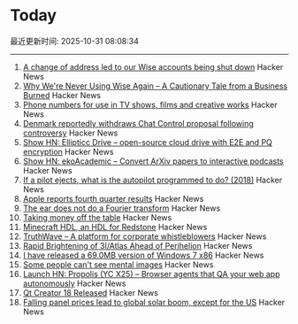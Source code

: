 # Today

最近更新时间: 2025-10-31 08:08:34

--- 
1. [A change of address led to our Wise accounts being shut down](https://shaun.nz/why-were-never-using-wise-again-a-cautionary-tale-from-a-business-burned/) Hacker News
2. [Why We're Never Using Wise Again – A Cautionary Tale from a Business Burned](https://shaun.nz/why-were-never-using-wise-again-a-cautionary-tale-from-a-business-burned/) Hacker News
3. [Phone numbers for use in TV shows, films and creative works](https://www.acma.gov.au/phone-numbers-use-tv-shows-films-and-creative-works) Hacker News
4. [Denmark reportedly withdraws Chat Control proposal following controversy](https://therecord.media/demark-reportedly-withdraws-chat-control-proposal) Hacker News
5. [Show HN: Ellipticc Drive – open-source cloud drive with E2E and PQ encryption](https://ellipticc.com) Hacker News
6. [Show HN: ekoAcademic – Convert ArXiv papers to interactive podcasts](https://www.wadamczyk.io/projects/ekoacademic/index.html) Hacker News
7. [If a pilot ejects, what is the autopilot programmed to do? (2018)](https://aviation.stackexchange.com/questions/52862/if-a-pilot-ejects-what-is-the-autopilot-programmed-to-do) Hacker News
8. [Apple reports fourth quarter results](https://www.apple.com/newsroom/2025/10/apple-reports-fourth-quarter-results/) Hacker News
9. [The ear does not do a Fourier transform](https://www.dissonances.blog/p/the-ear-does-not-do-a-fourier-transform) Hacker News
10. [Taking money off the table](https://zachholman.com/posts/money-off-the-table) Hacker News
11. [Minecraft HDL, an HDL for Redstone](https://github.com/itsfrank/MinecraftHDL) Hacker News
12. [TruthWave – A platform for corporate whistleblowers](https://www.truthwave.com) Hacker News
13. [Rapid Brightening of 3I/Atlas Ahead of Perihelion](https://arxiv.org/abs/2510.25035) Hacker News
14. [I have released a 69.0MB version of Windows 7 x86](https://twitter.com/XenoPanther/status/1983477707968291075) Hacker News
15. [Some people can't see mental images](https://www.newyorker.com/magazine/2025/11/03/some-people-cant-see-mental-images-the-consequences-are-profound) Hacker News
16. [Launch HN: Propolis (YC X25) – Browser agents that QA your web app autonomously](https://app.propolis.tech/#/launch) Hacker News
17. [Qt Creator 18 Released](https://www.qt.io/blog/qt-creator-18-released) Hacker News
18. [Falling panel prices lead to global solar boom, except for the US](https://arstechnica.com/science/2025/10/theres-a-global-boom-in-solar-except-in-the-united-states/) Hacker News
